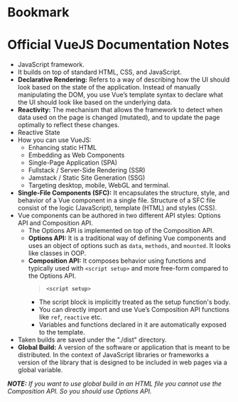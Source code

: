 # Bookmark



# Official VueJS Documentation Notes
+ JavaScript framework.
+ It builds on top of standard HTML, CSS, and JavaScript.
+ **Declarative Rendering:** Refers to a way of describing how the UI should look based on the state of the application. Instead of manually manipulating the DOM, you use Vue’s template syntax to declare what the UI should look like based on the underlying data.
+ **Reactivity:** The mechanism that allows the framework to detect when data used on the page is changed (mutated), and to update the page optimally to reflect these changes.
+ Reactive State
+ How you can use VueJS:
  - Enhancing static HTML
  - Embedding as Web Components
  - Single-Page Application (SPA)
  - Fullstack / Server-Side Rendering (SSR)
  - Jamstack / Static Site Generation (SSG)
  - Targeting desktop, mobile, WebGL and terminal.
+ **Single-File Components (SFC):** It encapsulates the structure, style, and behavior of a Vue component in a single file. Structure of a SFC file consist of the logic (JavaScript), template (HTML) and styles (CSS).
+ Vue components can be authored in two different API styles: Options API and Composition API.
  - The Options API is implemented on top of the Composition API.
  - **Options API:** It is a traditional way of defining Vue components and uses an object of options such as `data`, `methods`, and `mounted`. It looks like classes in OOP.
  - **Composition API:** It composes behavior using functions and typically used with `<script setup>` and more free-form compared to the Options API.
    > **`<script setup>`**
      + The script block is implicitly treated as the setup function's body.
      + You can directly import and use Vue’s Composition API functions like `ref`, `reactive` etc.
      + Variables and functions declared in it are automatically exposed to the template.
+ Taken builds are saved under the "./dist" directory.
+ **Global Build:** A version of the software or application that is meant to be distributed. In the context of JavaScript libraries or frameworks a version of the library that is designed to be included in web pages via a global variable.

***NOTE:*** *If you want to use global build in an HTML file you cannot use the Composition API. So you should use Options API.*